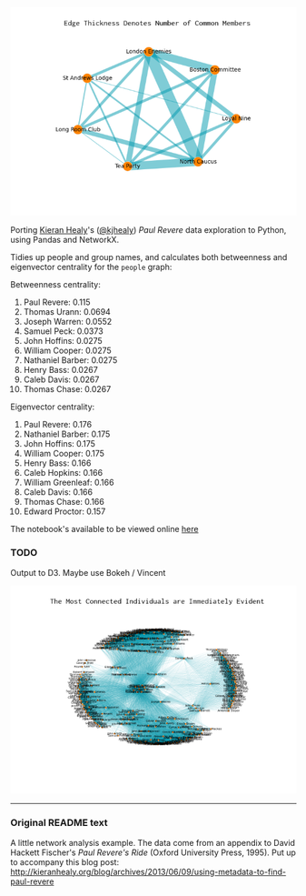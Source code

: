 ![groups](figures/groups_gh.png "Groups")

Porting [Kieran Healy](http://kieranhealy.org)'s ([@kjhealy](https://twitter.com/kjhealy)) *Paul Revere* data exploration to Python, using Pandas and NetworkX.

Tidies up people and group names, and calculates both betweenness and eigenvector centrality for the `people` graph:

Betweenness centrality:

1. Paul Revere: 0.115
2. Thomas Urann: 0.0694
3. Joseph Warren: 0.0552
4. Samuel Peck: 0.0373
5. John Hoffins: 0.0275
6. William Cooper: 0.0275
7. Nathaniel Barber: 0.0275
8. Henry Bass: 0.0267
9. Caleb Davis: 0.0267
10. Thomas Chase: 0.0267

Eigenvector centrality:

1. Paul Revere: 0.176
2. Nathaniel Barber: 0.175
3. John Hoffins: 0.175
4. William Cooper: 0.175
5. Henry Bass: 0.166
6. Caleb Hopkins: 0.166
7. William Greenleaf: 0.166
8. Caleb Davis: 0.166
9. Thomas Chase: 0.166
10. Edward Proctor: 0.157

The notebook's available to be viewed online [here](http://nbviewer.ipython.org/github/urschrei/revere/blob/master/revere.ipynb)

### TODO
Output to D3. Maybe use Bokeh / Vincent

![people](figures/people_gh.png "People")


---

### Original README text
A little network analysis example. The data come from an appendix to David Hackett Fischer's *Paul Revere's Ride* (Oxford University Press, 1995). Put up to accompany this blog post: http://kieranhealy.org/blog/archives/2013/06/09/using-metadata-to-find-paul-revere
